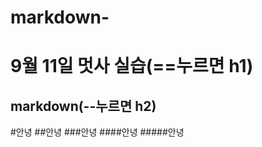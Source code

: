 # markdown-
9월 11일 멋사 실습(==누르면 h1)
===================
markdown(--누르면 h2)
-------------------
#안녕
##안녕
###안녕
####안녕
#####안녕

